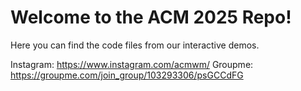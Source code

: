 # Welcome to the ACM 2025 Repo!

Here you can find the code files from our interactive demos.

Instagram: https://www.instagram.com/acmwm/
Groupme: https://groupme.com/join_group/103293306/psGCCdFG
